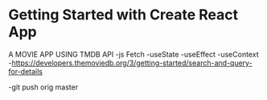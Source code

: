 # Getting Started with Create React App
A MOVIE APP USING TMDB API
-js Fetch
-useState
-useEffect
-useContext 
-https://developers.themoviedb.org/3/getting-started/search-and-query-for-details


-git push orig master